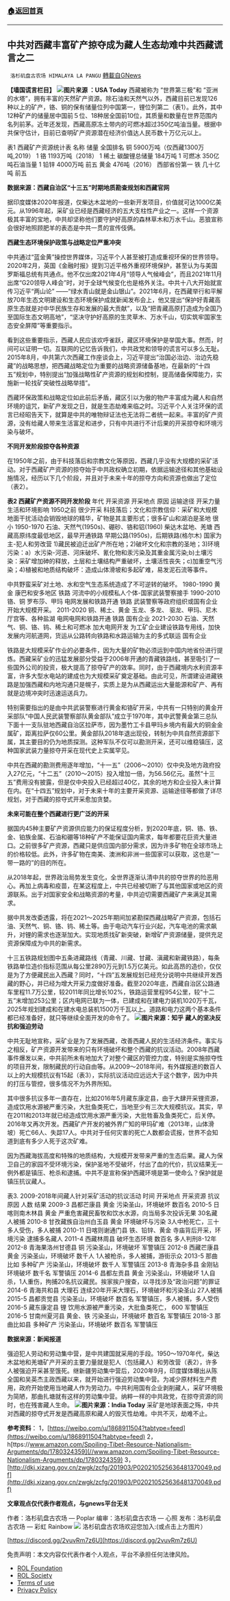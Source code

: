###  [:house:返回首頁](https://github.com/ourhimalayas/txt)
---


## 中共对西藏丰富矿产掠夺成为藏人生态劫难中共西藏谎言之二
` 洛杉矶盘古农场 HIMALAYA LA PANGU` [轉載自GNews](https://gnews.org/zh-hans/1813470/)

**【墙国谎言栏目】**
![](https://assets.gnews.org/wp-content/uploads/2022/01/a6la5-7mctx.jpg)**图片来源 ：USA Today**
西藏被称为 “世界第三极”和 “亚洲的水塔”，拥有丰富的天然矿产资源。除石油和天然气以外，西藏目前已发现126种以上的矿产，铬、铜的保有储量位列中国第一，锂位列第二（表1）。此外，其中12种矿产的储量居中国前５位、18种居全国前10位，其质量和数量在世界范围内名列前茅。近年还发现，西藏高原冻土带内的可燃冰超过350亿吨油当量。根据中共保守估计，目前已查明矿产资源潜在经济价值达人民币数十万亿元以上。

表1 西藏矿产资源统计表
名称 储量 全国排名
铜 5900万吨（仅西藏1300万吨,2019） 1
铬 1193万吨（2018） 1
稀土 碳酸锂总储量 184万吨 1
可燃冰 350亿吨石油当量 1
铅锌 4000万吨 前五
黄金 476吨（2016） 西部省份第一
铁 几十亿吨 前五

**数据来源：西藏自治区“十三五”时期地质勘查规划和西藏官网**

据印度媒体2020年报道，仅柴达木盆地的一些新开发项目，价值就可达1000亿美元。从1996年起，采矿业已经是西藏经济的五大支柱性产业之一。这样一个资源极其丰富的宝地，中共却坚称他们要守护好高原的森林草木和万水千山。恶狼宣称会很好地照顾肥羊的表态是中共一贯的宣传伎俩。

**西藏生态环境保护政策与战略定位严重冲突**

中共通过“蓝金黄”操控世界媒体，习近平个人甚至被打造成重视环保的世界领导。2020年2月，英国《金融时报》提到习近平格外重视环境保护，甚至认为与美国罗斯福总统有共通点。他不仅出席2021年4月“领导人气候峰会”，而且2021年11月出席“G20领导人峰会”时，对于全球气候变化也是格外关注。中共十八大开始就宣传习近平“两山论” ——“绿水青山就是金山银山”。2021年6月，在西藏举行和平解放70年生态文明建设和生态环境保护成就新闻发布会上，他又提出“保护好青藏高原生态就是对中华民族生存和发展的最大贡献”，以及“把青藏高原打造成为全国乃至国际生态文明高地”，“坚决守护好高原的生灵草木、万水千山，切实筑牢国家生态安全屏障”等重要指示。

看到这些重要指示，西藏人民应该欢呼雀跃，藏区环境保护是举国大事。然而，时间可以证明一切。互联网的记忆告诉我们，中共政党和领导的谎言可以多么无耻。2015年8月，中共第六次西藏工作座谈会上，习近平提出“治国必治边、治边先稳藏”的战略思想，把西藏战略定位为重要的战略资源储备基地，在最新的“十四五”规划中，特别提出”加强战略性矿产资源的规划和控制，提高储备保障能力，实施新一轮找矿突破性战略举措”。

西藏环保政策和战略定位如此前后矛盾，藏区引以为傲的物产丰富成为藏人和自然环境的诅咒，新矿产发现之日，就是生态劫难来临之时。习近平个人关注环保的谎言已经昭告天下，就算是中共的唯物辩证法也无法将二者统一起来。丰富的矿产资源，没有给藏人带来生活富足和进步，只有中共进行不计后果的开采掠夺和环境污染与破坏。

**不同开发阶段掠夺各种资源**

在1950年之前，由于科技落后和宗教文化等原因，西藏几乎没有大规模的采矿活动。对于西藏矿产资源的掠夺始于中共政权确立初期，依据运输途径和其他基础设施情况，经历以下几个阶段，并且对于未来十年的掠夺方向和资源也做出了定位（表2）。

**表2 西藏矿产资源不同开发阶段**
年代 开采资源 开采地点 原因 运输途径 开采力量 生活和环境影响
1950之前 很少开采 科技落后；文化和宗教信仰：采矿和大规模地面干扰活动会销毁地球的精华，矿物是其主要形式；很多矿山和湖泊是圣地 很小
1950-1970 石油、天然气(1950s)、硼砂、铬和铝(1960) 柴达木盆地、羌塘 西藏高原纬度最低地区，最早开通铁路 早期公路(1950s)，后期铁路(格尔木) 国家为主-犯人和劳改营 1)藏民被迫迁出矿产所在地；2)破坏文化和宗教的圣地；3)环境污染：a）水污染-河道、河床破坏、氰化物和汞污染及其重金属污染;b)土壤污染：采矿增加砷的释放，土层和土壤结构严重破坏，土壤活性丧失；c)加重空气污染；4)植被和地质结构破坏：造成山体滑坡和多起矿难，易发泥石流等事件。

中共野蛮采矿对土地、水和空气生态系统造成了不可逆转的破坏。
1980-1990 黄金 康巴和安多地区 铁路 河流中的小规模私人个体-国家武装警察接手
1990-2010 铬、铜 罗布莎、甲玛 电网发展和铁路开通 铁路 武装警察等政府组织或国有企业开始大规模开采。
2011-2020 铜、稀土、黄金 玉龙、多龙、 驱龙、甲玛、尼木厅宫等、各种盐湖 电网电网和铁路开通 铁路 国有企业
2021-2030 石油、天然气、铜、铬、钨、稀土和可燃冰 加大电网开发 为工矿企业建设铁路专用线，加快发展内河航道网，货运从公路转向铁路和水路运输为主的多式联运 国有企业

铁路是大规模采矿作业的必要条件，因为大量的矿物必须运到中国内地省份进行提炼。西藏采矿业的迅猛发展部分受益于2006年开通的青藏铁路线，甚至吸引了一些国外公司的投资，极大提高了掠夺矿产的效率。同时，由于西藏境内水利资源丰富，许多大型水电站的建成也为大规模采矿奠定基础。由此可见，所谓建设进藏铁路是加强西藏和内地沟通只是幌子，实质上是为从西藏运出大量能源和矿产、再有就是边境冲突时迅速运送兵力。

特别需要指出的是由中共武装警察进行黄金和铬矿开采，中共有一只特别的黄金开采部队“中国人民武装警察部队黄金部队”成立于1970年，其中武警黄金第三总队下面十一支队驻地西藏自治区拉萨市，因为墨竹工卡县甲玛乡境内有最大的铜金金属矿，距离拉萨仅60公里。黄金部队2018年退出现役，转制为中共自然资源部下属，其主要目的仍为地质探测。这种军队不仅可以勘测开采，还可以维稳镇压，这种国家武装力量掠夺开采在现代史上实属罕见。

中共在西藏的勘测费用逐年增加，“十一五”（2006～2010）仅中央及地方政府投入27亿元，“十二五”（2010～2015）投入增加一倍，为56.56亿元。虽然“十三五”费用没有披露，但是仅中央投入已经超过40亿，其余的地方和企业投入未计算在内。在“十四五”规划中，对于未来十年的主要开采资源、运输途径等都做了详尽规划，对于西藏的掠夺式开采愈加贪婪。

**未来可能在整个西藏进行更广泛的开采**

据国内45种主要矿产资源供应能力的保证程度分析，到2020年底，铜、铬、铁、金、铂族金属、石油和硼等18种矿产不能保证国内需求，每年都要花巨资大量进口。之前很多矿产资源，西藏只是供应国内部分需求，因为许多矿物在全球市场上的价格较低。此外，许多矿物在南美、澳洲和非洲一些国家可以获取，这也是“一带一路的”的目的所在。

从2018年起，世界政治局势发生变化，全世界逐渐认清中共的掠夺世界的险恶用心。再加上病毒和疫苗，在某这程度上，中共已经被切断了与其他国家或地区的资源联系。出于对国家安全和战略资源的考量，中共迫切需要西藏矿产来满足其需求。

据中共发改委透露，将在2021～2025年期间加紧勘探西藏战略矿产资源，包括石油、天然气、铜、铬、钨、稀土等。由于电动汽车行业兴起，汽车电池的需求飙升，对锂的需求也逐渐加大。实现地质找矿新突破，新增矿产资源储量，提供充足资源保障成为中共的新需求。

十三五铁路规划图中五条进藏路线（青藏、川藏、甘藏、滇藏和新藏铁路），每条铁路单位造价指标范围从每公里2890万元到1.5万亿美元。如此高昂的造价，仅仅是为了方便藏民出入西藏？同时，“十四”五发展规划已经充分说明中共继续开发西藏的野心，并已经为增大开采力度做好准备。截至2020年底，西藏自治区公路通车里程11.7万公里，较2011年同比增长102%，铁路运营里程954公里，较“十二五”末增加253公里；区内电网已联为一体，已建成和在建电力装机1020万千瓦，2025年规划建成和在建水电总装机1500万千瓦以上。道路和电力这两个基本条件都已经准备好，就只等继续全面开发的命令了。
![](https://assets.gnews.org/wp-content/uploads/2022/01/xdr.jpg)**图片来源：知乎**
**藏人的坚决反抗和强迫劳动**

中共无耻地宣称，采矿业是为了发展西藏，改善西藏人民的生活经济条件。事实与之相反，矿产资源开发带来的只有环境破坏和整个西藏的抗议活动。2008年西藏事件爆发以来，中共前所未有地加大了对整个藏区的管控力度，特别是实施掠夺性的项目开发，限制藏民的行动自由等。从2009～2018年间，有外媒报道的数百人以上的大规模抗议有15起（表3），实际抗议活动应远远大于这个数字，因为中共的打压与管控，很多情况不为外界所知。

其中很多抗议多年一直存在，比如2016年5月藏东康定县，由于大肆开采锂资源，造成饮用水源被严重污染，大批鱼类死亡，当地至少有三次大规模抗议。其实，早在2011和2013年就已经造成饮用水源严重污染，大批牲畜及鱼类死亡，后关停。2016年又再次开发。西藏矿产开发的被外界广知的甲玛矿难（2013年，山体滑坡）死亡66人、失踪17人。中共对于任何灾害的死亡人数都会谎报，世界不会知道到底有多少人死于这次矿难。

因为西藏海拔高度和特殊的地质结构，大规模开发带来严重的生态后果。藏人为保卫自己的家园不受环境污染，保护圣地不受破坏，付出了血的代价，抗议结果无一例外都是镇压、枪杀和逮捕。中共不是宣称保护西藏环境是第一使命么？保护就是镇压抗议藏人。

表3. 2009-2018年间藏人针对采矿活动的抗议活动
时间 开采地点 开采资源 抗议原因 人数 结果
2009-3 昌都芒康县 黄金 污染圣山，环境破坏 数百名
2010-5 日喀则南木林县 黄金 严重危害藏民畜牧和饮水水源，向当局多次投诉无果 30名藏人被捕
2010-8 甘孜藏族自治州白玉县 黄金 环境破坏与污染 3人中枪死亡，三十多人受伤，多人被捕
2010-11 日喀则谢通门县 铁、铅锌、黄金 寺庙背后开采，环境污染 逮捕多名藏人
2011-4 西藏林周县 破坏生态环境 数百名 多人判刑8-12年
2012-8 青海果洛州甘德县 铜 污染圣山，环境破坏 军警镇压
2012-8 西藏芒康县 黄金 污染圣山，环境破坏 数千人 1人被枪杀，多人被捕，游街示众
2013-5 那曲比如 多种矿产 污染圣山，环境破坏 数千人 军警镇压
2013-8 青海杂多县 金刚钻 环境破坏 数千名 军警镇压
2014-6 昌都左贡县 黄金 污染圣山，环境破坏 1人自杀，1人重伤，拘捕20名抗议藏民。挨家挨户搜查，以寻找涉及“政治问题”的罪证
2014-6 青海共和县 大理石 连续20年开采大理石，环境破坏和污染圣山 27人被捕
2015-5 昌都贡觉县 污染圣山，环境破坏 数百名 军警镇压，多人被捕，多人受伤
2016-5 藏东康定县 锂 饮用水源被严重污染，大批鱼类死亡， 600 军警镇压
2016-5 甘南州夏河县 黄金、铁 污染圣山，环境破坏 数百名 军警镇压
2018-3 那曲比如县 多种矿产 污染圣山，环境破坏 数百名 军警镇压

**数据来源：新闻报道**

强迫犯人劳动和劳动集中营，是中共建国就采用的手段。1950～1970年代，柴达木盆地和羌塘矿产开采的主要力量就是犯人（包括藏人）和劳改营（表2），许多人被强迫开采甚至饿死。继新疆劳动集中营后，2020年9月，印度媒体曝出从陈全国和吴英杰主政西藏以来，就开始进行强迫劳动集中营。为减少原材料生产费用，政府开始使用当地藏人作为劳动力。中共利用国有企业剥削藏人，采矿环境极为简陋，那曲扎塘就有这样的劳动集中营。纳粹一样的中共政党，在掠夺资源的同时，也在残害藏人生命。
![](https://assets.gnews.org/wp-content/uploads/2022/01/zx-1.jpg)**图片来源：India Today**
采矿是地球表面之殇，中共对西藏的掠夺式开发是西藏高原和藏人的毁灭性劫难。中共不灭，劫难不止。

**参考资料**：
1，[https://weibo.com/u/1868911504?tabtype=feed](https://weibo.com/u/1868911504?tabtype=feed)
2，h[ttps://www.amazon.com/Spoiling-Tibet-Resource-Nationalism-Arguments/dp/1780324359](//www.amazon.com/Spoiling-Tibet-Resource-Nationalism-Arguments/dp/1780324359)
3，[http://dkj.xizang.gov.cn/zwgk/zcfg/201903/P020210525636481370049.pdf](http://dkj.xizang.gov.cn/zwgk/zcfg/201903/P020210525636481370049.pdf)

**文章观点仅代表作者观点，与gnews平台无关**

作者：洛杉矶盘古农场 — Poplar
编审：洛杉矶盘古农场 — 心照
发布：洛杉矶盘古农场 — 彩虹 Rainbow
[![](https://assets.gnews.org/wp-content/uploads/2021/03/WhatsApp-Image-2021-06-26-at-22.05.30.jpeg)](https://discord.gg/2vuvRm7z6U)
洛杉矶盘古农场欢迎您加入:(或点击上方图片）

[https://discord.gg/2vuvRm7z6U](https://discord.gg/2vuvRm7z6U)

 

免责声明：本文内容仅代表作者个人观点，平台不承担任何法律风险。

- [ROL Foundation](https://rolfoundation.org/)
- [ROL Society](https://rolsociety.org/)
- [Terms of use](https://gnews.org/terms-of-use-3/)
- [Privacy Policy](https://gnews.org/privacy-policy/)
